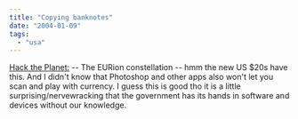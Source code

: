 ```yaml
---
title: "Copying banknotes"
date: "2004-01-09"
tags: 
  - "usa"
---
```


[Hack the Planet:](http://wmf.editthispage.com/2004/01/08 "Hack the Planet:") -- The EURion constellation -- hmm the new US $20s have this. And I didn't know that Photoshop and other apps also won't let you scan and play with currency. I guess this is good tho it is a little surprising/nervewracking that the government has its hands in software and devices without our knowledge.
